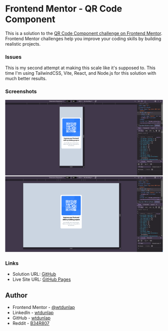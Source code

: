 # Frontend Mentor - QR Code Component

This is a solution to the [QR Code Component challenge on Frontend Mentor](https://www.frontendmentor.io/challenges/qr-code-component-iux_sIO_H). Frontend Mentor challenges help you improve your coding skills by building realistic projects. 

### Issues

This is my second attempt at making this scale like it's supposed to. This time I'm using TailwindCSS, Vite, React, and Node.js for this solution with much better results.

### Screenshots

![Desktop view](resources/screenshots/Screenshot(909).png)
![Mobile view](resources/screenshots/Screenshot(910).png)

### Links

- Solution URL: [GitHub](https://github.com/wtdunlap/QR-code-component)
- Live Site URL: [GitHub Pages](https://qr-code-component-7p6b.onrender.com)

## Author

- Frontend Mentor - [@wtdunlap](https://www.frontendmentor.io/profile/wtdunlap)
- LinkedIn - [wtdunlap](https://www.linkedin.com/in/wesley-d-a70341272/)
- GitHub - [wtdunlap](https://github.com/wtdunlap)
- Reddit - [B34R807](https://www.reddit.com/user/B34R807/)
